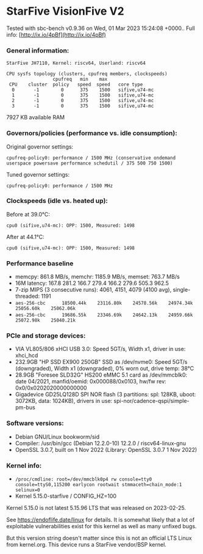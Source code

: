 # StarFive VisionFive V2

Tested with sbc-bench v0.9.36 on Wed, 01 Mar 2023 15:24:08 +0000.. Full info: [http://ix.io/4pBf](http://ix.io/4pBf)

### General information:

    StarFive JH7110, Kernel: riscv64, Userland: riscv64

    CPU sysfs topology (clusters, cpufreq members, clockspeeds)
                     cpufreq   min    max
     CPU    cluster  policy   speed  speed   core type
      0       -1        0      375    1500   sifive,u74-mc
      1       -1        0      375    1500   sifive,u74-mc
      2       -1        0      375    1500   sifive,u74-mc
      3       -1        0      375    1500   sifive,u74-mc

7927 KB available RAM

### Governors/policies (performance vs. idle consumption):

Original governor settings:

    cpufreq-policy0: performance / 1500 MHz (conservative ondemand userspace powersave performance schedutil / 375 500 750 1500)

Tuned governor settings:

    cpufreq-policy0: performance / 1500 MHz

### Clockspeeds (idle vs. heated up):

Before at 39.0°C:

    cpu0 (sifive,u74-mc): OPP: 1500, Measured: 1498 

After at 44.1°C:

    cpu0 (sifive,u74-mc): OPP: 1500, Measured: 1498 

### Performance baseline

 * memcpy: 861.8 MB/s, memchr: 1185.9 MB/s, memset: 763.7 MB/s
 * 16M latency: 167.8 281.2 166.7 279.4 166.2 279.6 505.3 962.5 
 * 7-zip MIPS (3 consecutive runs): 4061, 4151, 4079 (4100 avg), single-threaded: 1191
 * `aes-256-cbc      18500.44k    23116.80k    24578.56k    24974.34k    25056.60k    25062.06k`
 * `aes-256-cbc      19686.55k    23346.69k    24642.13k    24959.66k    25072.98k    25040.21k`

### PCIe and storage devices:

 * VIA VL805/806 xHCI USB 3.0: Speed 5GT/s, Width x1, driver in use: xhci_hcd
 * 232.9GB "HP SSD EX900 250GB" SSD as /dev/nvme0: Speed 5GT/s (downgraded), Width x1 (downgraded), 0% worn out, drive temp: 38°C
 * 28.9GB "Foresee SLD32G" HS200 eMMC 5.1 card as /dev/mmcblk0: date 04/2021, manfid/oemid: 0x000088/0x0103, hw/fw rev: 0x0/0x0202020000000000
 * Gigadevice GD25LQ128D SPI NOR flash (3 partitions: spl: 128KB, uboot: 3072KB, data: 1024KB), drivers in use: spi-nor/cadence-qspi/simple-pm-bus

### Software versions:

 * Debian GNU/Linux bookworm/sid
 * Compiler: /usr/bin/gcc (Debian 12.2.0-10) 12.2.0 / riscv64-linux-gnu
 * OpenSSL 3.0.7, built on 1 Nov 2022 (Library: OpenSSL 3.0.7 1 Nov 2022)    

### Kernel info:

 * `/proc/cmdline: root=/dev/mmcblk0p4 rw console=tty0 console=ttyS0,115200 earlycon rootwait stmmaceth=chain_mode:1 selinux=0`
 * Kernel 5.15.0-starfive / CONFIG_HZ=100

Kernel 5.15.0 is not latest 5.15.96 LTS that was released on 2023-02-25.

See https://endoflife.date/linux for details. It is somewhat likely that
a lot of exploitable vulnerabilities exist for this kernel as well as many
unfixed bugs.

But this version string doesn't matter since this is not an official LTS Linux
from kernel.org. This device runs a StarFive vendor/BSP kernel.
	